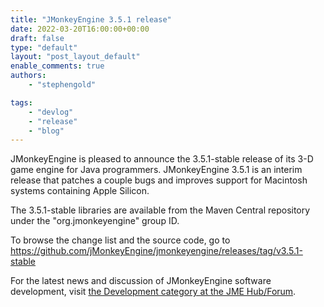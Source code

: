 ```yaml
---
title: "JMonkeyEngine 3.5.1 release"
date: 2022-03-20T16:00:00+00:00
draft: false
type: "default"
layout: "post_layout_default"
enable_comments: true
authors:
    - "stephengold"

tags:
    - "devlog"
    - "release"
    - "blog"
---
```


JMonkeyEngine is pleased to announce the 3.5.1-stable release of its 3-D game engine for Java programmers. JMonkeyEngine 3.5.1 is an interim release that patches a couple bugs and improves support for Macintosh systems containing Apple Silicon.

The 3.5.1-stable libraries are available from the Maven Central repository under the "org.jmonkeyengine" group ID.

To browse the change list and the source code, go to https://github.com/jMonkeyEngine/jmonkeyengine/releases/tag/v3.5.1-stable

For the latest news and discussion of JMonkeyEngine software development, visit [the Development category at the JME Hub/Forum](https://hub.jmonkeyengine.org/c/development-discussion-jme3/9).